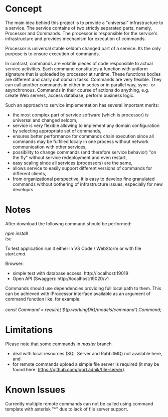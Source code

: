 # Concept

<p>
The main idea behind this project is to provide a "universal" infrastructure to a service.
The service contains of two strictly separated parts, namely, Processor and Commands.
The processor is responsible for the service's infrastructure and provides mechanism for execution of commands.
</p>
<p>
Processor is universal stable seldom changed part of a service.
Its the only purpose is to ensure execution of commands.
</p>
<p>
In contrast, commands are volatile pieces of code responsible to actual service activities.
Each command constitutes a function with uniform signature that is uploaded by processor at runtime.
These functions bodies are different and carry out domain tasks.
Commands are very flexible.
They can call another commands in either in series or in parallel way, sync- or asynchronous.
Commands in their course of actions do anything, e.g. create Web servers, access database, perform business logic.
</p>

Such an approach to service implementation has several important merits:<br/>
- the most complex part of service software (which is processor) is universal and changed seldom,<br/>
- service is very flexible allowing to implement any domain configuration by selecting appropriate set of commands,<br/>
- ensures better performance for commands chain execution since all commands may be fulfilled localy in one process without network communication with other services,<br/>
- possibility to change commands (and therefore service behavior) "on the fly" without service redeployment and even restart,<br/>
- easy scaling since all services (processors) are the same,<br/>
- allows service to easily support different versions of commands for different clients,<br/>
- from organizational perspective, it is easy to develop fine granulated commands without bothering of infrastructure issues, especially for new developrs.<br/>

# Notes

After download the followng command should be performed:<br/>

<i>npm install</i><br/>
<i>tsc</i><br/>

To test application run it either in VS Code / WebStorm or with file <i>start.cmd</i>.<br/>

Browser:<br/>
- simple test with database access: http://localhost:19019<br/>
- Open API (Swagger):               http://localhost:19020/v1<br/>

<p>
Commands should use dependencies providing full local path to them.
This can be achieved with IProcessor interface available as an argument of command function like, for example:<br/>
<br/><i>const Command = require(`${p.workingDir}/models/command`).Command;</i>
</p>

# Limitations

Please note that some commands in <i>master</i> branch 
- deal with local resources (SQL Server and RabbitMQ) not available here, and<br/>
- for remote commands upload a simple file server is required (it may be found here: https://github.com/IgorLadnik/file-server).<br/> 

# Known Issues

<p>
Currently multiple remote commands can not be called using command template with asterisk "*" due to lack of file server support.
</p>